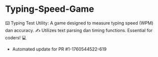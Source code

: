 # Typing-Speed-Game
⌨️ Typing Test Utility: A game designed to measure typing speed (WPM) dan accuracy. ✍️ Utilizes text parsing dan timing functions. Essential for coders! 💻


- Automated update for PR #1-1760544522-619